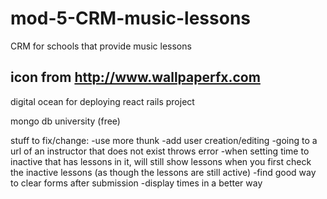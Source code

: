 # mod-5-CRM-music-lessons
CRM for schools that provide music lessons

icon from http://www.wallpaperfx.com
-----------------
digital ocean for deploying react rails project

mongo db university (free)

stuff to fix/change:
-use more thunk
-add user creation/editing
-going to a url of an instructor that does not exist throws error
-when setting time to inactive that has lessons in it, will still show lessons when you first check the inactive lessons (as though the lessons are still active)
-find good way to clear forms after submission
-display times in a better way